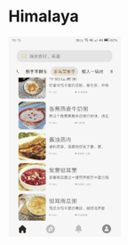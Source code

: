 # Himalaya  
![Image text](https://raw.githubusercontent.com/lemonleeboss/YuXiang/master/app/src/main/res/mipmap-mdpi/git_c.gif)   
